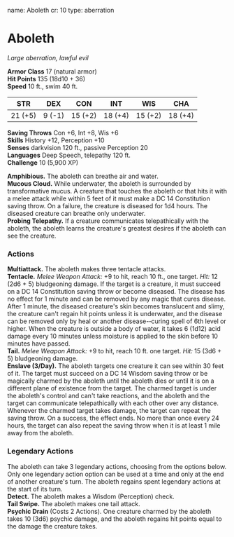 name: Aboleth cr: 10 type: aberration


# Aboleth
_Large aberration, lawful evil_

**Armor Class** 17 (natural armor)    
**Hit Points** 135 (18d10 + 36)    
**Speed** 10 ft., swim 40 ft.

| STR     | DEX    | CON     | INT     | WIS     | CHA     |
| ------- | ------ | ------- | ------- | ------- | ------- |
| 21 (+5) | 9 (-1) | 15 (+2) | 18 (+4) | 15 (+2) | 18 (+4) |

**Saving Throws** Con +6, Int +8, Wis +6    
**Skills** History +12, Perception +10    
**Senses** darkvision 120 ft., passive Perception 20    
**Languages** Deep Speech, telepathy 120 ft.    
**Challenge** 10 (5,900 XP)

**Amphibious.** The aboleth can breathe air and water.    
**Mucous Cloud.** While underwater, the aboleth is surrounded by transformative mucus. A creature that touches the aboleth or that hits it with a melee attack while within 5 feet of it must make a DC 14 Constitution saving throw. On a failure, the creature is diseased for 1d4 hours. The diseased creature can breathe only underwater.    
**Probing Telepathy.** If a creature communicates telepathically with the aboleth, the aboleth learns the creature's greatest desires if the aboleth can see the creature.

### Actions

**Multiattack.** The aboleth makes three tentacle attacks.    
**Tentacle.** _Melee Weapon Attack:_ +9 to hit, reach 10 ft., one target. _Hit:_ 12 (2d6 + 5) bludgeoning damage. If the target is a creature, it must succeed on a DC 14 Constitution saving throw or become diseased. The disease has no effect for 1 minute and can be removed by any magic that cures disease. After 1 minute, the diseased creature's skin becomes translucent and slimy, the creature can't regain hit points unless it is underwater, and the disease can be removed only by heal or another disease-­‐curing spell of 6th level or higher. When the creature is outside a body of water, it takes 6 (1d12) acid damage every 10 minutes unless moisture is applied to the skin before 10 minutes have passed.    
**Tail.** _Melee Weapon Attack:_ +9 to hit, reach 10 ft. one target. _Hit:_ 15 (3d6 + 5) bludgeoning damage.    
**Enslave (3/Day).** The aboleth targets one creature it can see within 30 feet of it. The target must succeed on a DC 14 Wisdom saving throw or be magically charmed by the aboleth until the aboleth dies or until it is on a different plane of existence from the target. The charmed target is under the aboleth's control and can't take reactions, and the aboleth and the target can communicate telepathically with each other over any distance.    
Whenever the charmed target takes damage, the target can repeat the saving throw. On a success, the effect ends. No more than once every 24 hours, the target can also repeat the saving throw when it is at least 1 mile away from the aboleth.

### Legendary Actions
The aboleth can take 3 legendary actions, choosing from the options below. Only one legendary action option can be used at a time and only at the end of another creature's turn. The aboleth regains spent legendary actions at the start of its turn.    
**Detect.** The aboleth makes a Wisdom (Perception) check.    
**Tail Swipe.** The aboleth makes one tail attack.    
**Psychic Drain** (Costs 2 Actions). One creature charmed by the aboleth takes 10 (3d6) psychic damage, and the aboleth regains hit points equal to the damage the creature takes.
